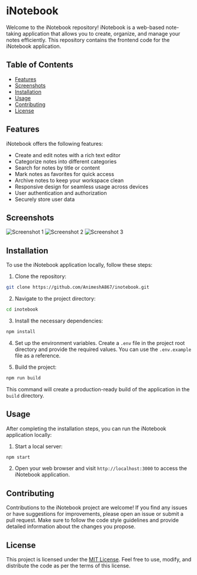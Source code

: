 # iNotebook

Welcome to the iNotebook repository! iNotebook is a web-based note-taking application that allows you to create, organize, and manage your notes efficiently. This repository contains the frontend code for the iNotebook application.

## Table of Contents

- [Features](#features)
- [Screenshots](#screenshots)
- [Installation](#installation)
- [Usage](#usage)
- [Contributing](#contributing)
- [License](#license)

## Features

iNotebook offers the following features:

- Create and edit notes with a rich text editor
- Categorize notes into different categories
- Search for notes by title or content
- Mark notes as favorites for quick access
- Archive notes to keep your workspace clean
- Responsive design for seamless usage across devices
- User authentication and authorization
- Securely store user data

## Screenshots

![Screenshot 1](screenshots/screenshot1.png)
![Screenshot 2](screenshots/screenshot2.png)
![Screenshot 3](screenshots/screenshot3.png)

## Installation

To use the iNotebook application locally, follow these steps:

1. Clone the repository:

```bash
git clone https://github.com/AnimeshA867/inotebook.git
```

2. Navigate to the project directory:

```bash
cd inotebook
```

3. Install the necessary dependencies:

```bash
npm install
```

4. Set up the environment variables. Create a `.env` file in the project root directory and provide the required values. You can use the `.env.example` file as a reference.

5. Build the project:

```bash
npm run build
```

This command will create a production-ready build of the application in the `build` directory.

## Usage

After completing the installation steps, you can run the iNotebook application locally:

1. Start a local server:

```bash
npm start
```

2. Open your web browser and visit `http://localhost:3000` to access the iNotebook application.

## Contributing

Contributions to the iNotebook project are welcome! If you find any issues or have suggestions for improvements, please open an issue or submit a pull request. Make sure to follow the code style guidelines and provide detailed information about the changes you propose.

## License

This project is licensed under the [MIT License](LICENSE). Feel free to use, modify, and distribute the code as per the terms of this license.
